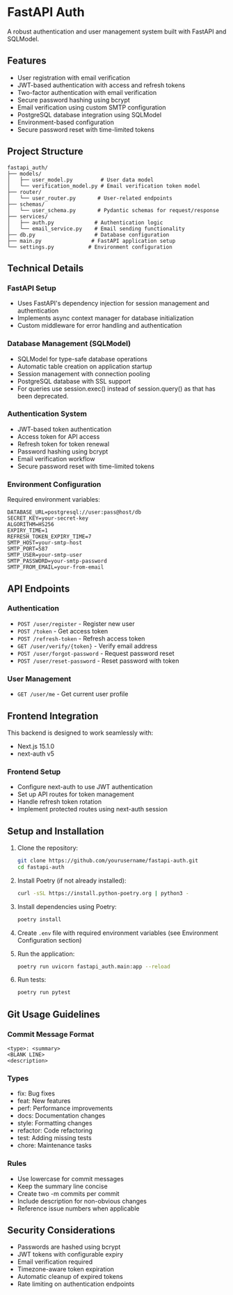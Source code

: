 # FastAPI Auth

A robust authentication and user management system built with FastAPI and SQLModel.

## Features

- User registration with email verification
- JWT-based authentication with access and refresh tokens
- Two-factor authentication with email verification
- Secure password hashing using bcrypt
- Email verification using custom SMTP configuration
- PostgreSQL database integration using SQLModel
- Environment-based configuration
- Secure password reset with time-limited tokens

## Project Structure

```
fastapi_auth/
├── models/
│   ├── user_model.py         # User data model
│   └── verification_model.py # Email verification token model
├── router/
│   └── user_router.py       # User-related endpoints
├── schemas/
│   └── user_schema.py       # Pydantic schemas for request/response
├── services/
│   ├── auth.py             # Authentication logic
│   └── email_service.py    # Email sending functionality
├── db.py                   # Database configuration
├── main.py                # FastAPI application setup
└── settings.py           # Environment configuration
```

## Technical Details

### FastAPI Setup

- Uses FastAPI's dependency injection for session management and authentication
- Implements async context manager for database initialization
- Custom middleware for error handling and authentication

### Database Management (SQLModel)

- SQLModel for type-safe database operations
- Automatic table creation on application startup
- Session management with connection pooling
- PostgreSQL database with SSL support
- For queries use session.exec() instead of session.query() as that has been deprecated.

### Authentication System

- JWT-based token authentication
- Access token for API access
- Refresh token for token renewal
- Password hashing using bcrypt
- Email verification workflow
- Secure password reset with time-limited tokens

### Environment Configuration

Required environment variables:

```env
DATABASE_URL=postgresql://user:pass@host/db
SECRET_KEY=your-secret-key
ALGORITHM=HS256
EXPIRY_TIME=1
REFRESH_TOKEN_EXPIRY_TIME=7
SMTP_HOST=your-smtp-host
SMTP_PORT=587
SMTP_USER=your-smtp-user
SMTP_PASSWORD=your-smtp-password
SMTP_FROM_EMAIL=your-from-email
```

## API Endpoints

### Authentication

- `POST /user/register` - Register new user
- `POST /token` - Get access token
- `POST /refresh-token` - Refresh access token
- `GET /user/verify/{token}` - Verify email address
- `POST /user/forgot-password` - Request password reset
- `POST /user/reset-password` - Reset password with token

### User Management

- `GET /user/me` - Get current user profile

## Frontend Integration

This backend is designed to work seamlessly with:

- Next.js 15.1.0
- next-auth v5

### Frontend Setup

- Configure next-auth to use JWT authentication
- Set up API routes for token management
- Handle refresh token rotation
- Implement protected routes using next-auth session

## Setup and Installation

1. Clone the repository:

   ```bash
   git clone https://github.com/yourusername/fastapi-auth.git
   cd fastapi-auth
   ```

2. Install Poetry (if not already installed):

   ```bash
   curl -sSL https://install.python-poetry.org | python3 -
   ```

3. Install dependencies using Poetry:

   ```bash
   poetry install
   ```

4. Create `.env` file with required environment variables (see Environment Configuration section)

5. Run the application:

   ```bash
   poetry run uvicorn fastapi_auth.main:app --reload
   ```

6. Run tests:
   ```bash
   poetry run pytest
   ```

## Git Usage Guidelines

### Commit Message Format

```
<type>: <summary>
<BLANK LINE>
<description>
```

### Types

- fix: Bug fixes
- feat: New features
- perf: Performance improvements
- docs: Documentation changes
- style: Formatting changes
- refactor: Code refactoring
- test: Adding missing tests
- chore: Maintenance tasks

### Rules

- Use lowercase for commit messages
- Keep the summary line concise
- Create two -m commits per commit
- Include description for non-obvious changes
- Reference issue numbers when applicable

## Security Considerations

- Passwords are hashed using bcrypt
- JWT tokens with configurable expiry
- Email verification required
- Timezone-aware token expiration
- Automatic cleanup of expired tokens
- Rate limiting on authentication endpoints
